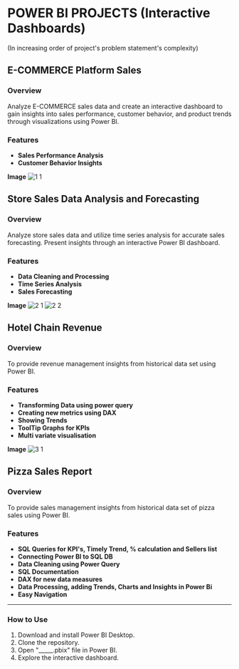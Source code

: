 # POWER BI PROJECTS (Interactive Dashboards)
(In increasing order of project's problem statement's complexity)
## E-COMMERCE Platform Sales

### Overview
Analyze E-COMMERCE sales data and create an interactive dashboard to gain insights into sales performance, customer behavior, and product trends through visualizations using Power BI.

### Features
- **Sales Performance Analysis**
- **Customer Behavior Insights**
  
**Image**
![1 1](https://github.com/saahen-sriyan-mishra/Power-BI-Projects/assets/139043263/dab111b7-4e88-4398-a9c4-2c9a5785e2ad)



## Store Sales Data Analysis and Forecasting

### Overview
Analyze store sales data and utilize time series analysis for accurate sales forecasting.
Present insights through an interactive Power BI dashboard.
### Features
- **Data Cleaning and Processing**
- **Time Series Analysis**
- **Sales Forecasting**
  
**Image**
![2 1](https://github.com/saahen-sriyan-mishra/Power-BI-Projects/assets/139043263/8b681554-a0d2-4724-9bb6-ee359c47fded)
![2 2](https://github.com/saahen-sriyan-mishra/Power-BI-Projects/assets/139043263/c1ed2f74-ce32-494c-b89b-eaf12c3070f5)



##  Hotel Chain Revenue

### Overview
To provide revenue management insights from  historical data set  using Power BI.
### Features
- **Transforming Data using power query**
- **Creating new metrics using DAX**
- **Showing Trends**
- **ToolTip Graphs for KPIs**
- **Multi variate visualisation**
  
**Image**
![3 1](https://github.com/saahen-sriyan-mishra/Power-BI-Projects/assets/139043263/eb22e3ac-c85d-43b9-8151-c7af4bc41f00)



##  Pizza Sales Report

### Overview
To provide sales management insights from  historical data set of pizza sales using Power BI.
### Features
- **SQL Queries for KPI's, Timely Trend, % calculation and Sellers list**
- **Connecting Power BI to SQL DB**
- **Data Cleaning using Power Query**
- **SQL Documentation**
- **DAX for new data measures**
- **Data Processing, adding Trends, Charts and Insights in Power Bi**
- **Easy Navigation** 


__________________________________________________________________________________________________________________________________________
### How to Use
1. Download and install Power BI Desktop.
2. Clone the repository.
3. Open "_____.pbix" file in Power BI.
4. Explore the interactive dashboard.
